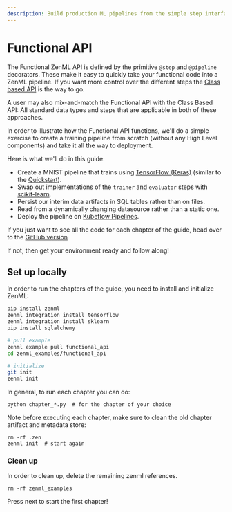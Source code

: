 ```yaml
---
description: Build production ML pipelines from the simple step interface.
---
```


# Functional API

The Functional ZenML API is defined by the primitive `@step` and `@pipeline` decorators. These make it easy to quickly 
take your functional code into a ZenML pipeline. If you want more control over the different steps the 
[Class based API](../class-based-api/front-page.md) is the way to go.&#x20;

A user may also mix-and-match the Functional API with the Class Based API: All standard data types and steps that are 
applicable in both of these approaches.

In order to illustrate how the Functional API functions, we'll do a simple exercise to create a training pipeline from 
scratch (without any High Level components) and take it all the way to deployment.

Here is what we'll do in this guide:

* Create a MNIST pipeline that trains using [TensorFlow (Keras)](https://www.tensorflow.org) (similar to the 
[Quickstart](../../introduction/quickstart-guide.md)).
* Swap out implementations of the `trainer` and `evaluator` steps with [scikit-learn](https://scikit-learn.org).
* Persist our interim data artifacts in SQL tables rather than on files.
* Read from a dynamically changing datasource rather than a static one.
* Deploy the pipeline on [Kubeflow Pipelines](https://www.kubeflow.org/docs/components/pipelines/introduction/).

If you just want to see all the code for each chapter of the guide, head over to the 
[GitHub version](https://github.com/zenml-io/zenml/tree/main/examples/low\_level\_guide)

If not, then get your environment ready and follow along!

## Set up locally

In order to run the chapters of the guide, you need to install and initialize ZenML:

```bash
pip install zenml 
zenml integration install tensorflow
zenml integration install sklearn
pip install sqlalchemy 

# pull example
zenml example pull functional_api
cd zenml_examples/functional_api

# initialize
git init
zenml init
```

In general, to run each chapter you can do:

```shell
python chapter_*.py  # for the chapter of your choice
```

Note before executing each chapter, make sure to clean the old chapter artifact and metadata store:

```shell
rm -rf .zen
zenml init  # start again
```

### Clean up

In order to clean up, delete the remaining zenml references.

```shell
rm -rf zenml_examples
```

Press next to start the first chapter!
